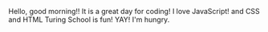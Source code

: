 Hello, good morning!!
It is a great day for coding!
I love JavaScript! and CSS and HTML
Turing School is fun!
YAY!
I'm hungry.
